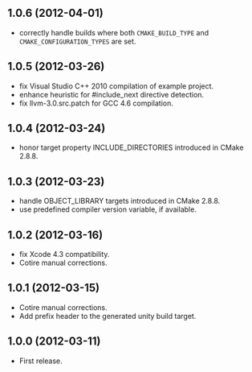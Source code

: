## 1.0.6 (2012-04-01)

* correctly handle builds where both `CMAKE_BUILD_TYPE` and `CMAKE_CONFIGURATION_TYPES` are set.

## 1.0.5 (2012-03-26)

* fix Visual Studio C++ 2010 compilation of example project.
* enhance heuristic for #include_next directive detection.
* fix llvm-3.0.src.patch for GCC 4.6 compilation.

## 1.0.4 (2012-03-24)

* honor target property INCLUDE_DIRECTORIES introduced in CMake 2.8.8.

## 1.0.3 (2012-03-23)

* handle OBJECT_LIBRARY targets introduced in CMake 2.8.8.
* use predefined compiler version variable, if available.

## 1.0.2 (2012-03-16)

* fix Xcode 4.3 compatibility.
* Cotire manual corrections.

## 1.0.1 (2012-03-15)

* Cotire manual corrections.
* Add prefix header to the generated unity build target.

## 1.0.0 (2012-03-11)

* First release.
